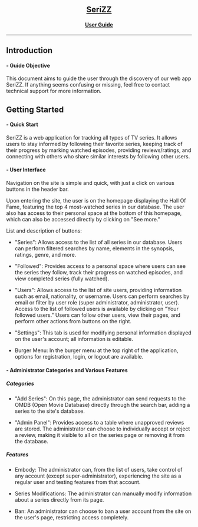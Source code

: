 <center><ins><h2>SeriZZ</h2></ins></center>
<center><ins><h4>User Guide</h4></ins></center>

***

## Introduction

#### - Guide Objective

  This document aims to guide the user through the discovery of our web app SeriZZ. If anything seems confusing or missing, feel free to contact technical support for more information.

## Getting Started

#### - Quick Start

SeriZZ is a web application for tracking all types of TV series. It allows users to stay informed by following their favorite series, keeping track of their progress by marking watched episodes, providing reviews/ratings, and connecting with others who share similar interests by following other users.

#### - User Interface

Navigation on the site is simple and quick, with just a click on various buttons in the header bar.

Upon entering the site, the user is on the homepage displaying the Hall Of Fame, featuring the top 4 most-watched series in our database. The user also has access to their personal space at the bottom of this homepage, which can also be accessed directly by clicking on "See more."

List and description of buttons:

- "Series":
    Allows access to the list of all series in our database. Users can perform filtered searches by name, elements in the synopsis, ratings, genre, and more.

- "Followed":
    Provides access to a personal space where users can see the series they follow, track their progress on watched episodes, and view completed series (fully watched).

- "Users":
    Allows access to the list of site users, providing information such as email, nationality, or username. Users can perform searches by email or filter by user role (super administrator, administrator, user). Access to the list of followed users is available by clicking on "Your followed users." Users can follow other users, view their pages, and perform other actions from buttons on the right.

- "Settings":
    This tab is used for modifying personal information displayed on the user's account; all information is editable.

- Burger Menu:
    In the burger menu at the top right of the application, options for registration, login, or logout are available.

#### - Administrator Categories and Various Features

##### Categories

- "Add Series":
    On this page, the administrator can send requests to the OMDB (Open Movie Database) directly through the search bar, adding a series to the site's database.

- "Admin Panel":
    Provides access to a table where unapproved reviews are stored. The administrator can choose to individually accept or reject a review, making it visible to all on the series page or removing it from the database.

##### Features

- Embody:
    The administrator can, from the list of users, take control of any account (except super-administrator), experiencing the site as a regular user and testing features from that account.

- Series Modifications:
    The administrator can manually modify information about a series directly from its page.

- Ban:
    An administrator can choose to ban a user account from the site on the user's page, restricting access completely.

